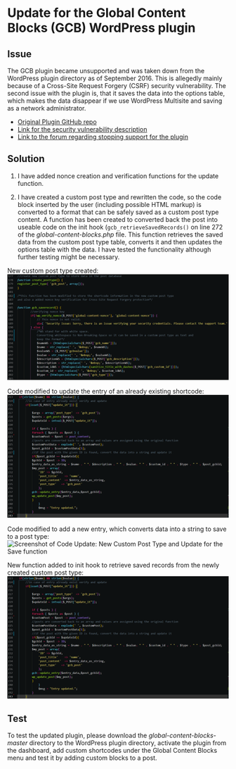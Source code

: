 # Update for the Global Content Blocks (GCB) WordPress plugin

## Issue

The GCB plugin became unsupported and was taken down from the WordPress plugin directory as of September 2016. 
This is allegedly mainly because of a Cross-Site Request Forgery (CSRF) security vulnerability. 
The second issue with the plugin is, that it saves the data into the options table, which makes the data disappear if we use WordPress Multisite and saving as a network administrator.

* [Original Plugin GitHub repo](https://github.com/qriouslad/global-content-blocks)
* [Link for the security vulnerability description](https://wpvulndb.com/vulnerabilities/8757)
* [Link to the forum regarding stopping support for the plugin](https://wordpress.org/support/topic/this-plugin-is-no-longer-supported-5/)

## Solution

1. I have added nonce creation and verification functions for the update function.

2. I have created a custom post type and rewritten the code, so the code block inserted by the user (including possible HTML markup) is converted to a format that can be safely saved as a custom post type content. A function has been created to converted back the post into useable code on the init hook (```gcb_retrieveSavedRecords()``` on line 272 of the *global-content-blocks.php* file. This function retrieves the saved data from the custom post type table, converts it and then updates the options table with the data. I have tested the functionality although further testing might be necessary.

New custom post type created:
![Screenshot of Code Update: New Custom Post Type and Update for the Save function](/global-content-blocks-master/screenshots/newPostTypeAndSave.png?raw=true "New Custom Post type and updated save function")

Code modified to update the entry of an already existing shortcode:
![Screenshot of Code Update: New Custom Post Type and Update for the Save function](/global-content-blocks-master/screenshots/updatePost.png?raw=true "New Custom Post type and updated save function")

Code modified to add a new entry, which converts data into a string to save to a post type:
![Screenshot of Code Update: New Custom Post Type and Update for the Save function](/global-content-blocks-master/screenshots/addNewEntry.png.png?raw=true "New Custom Post type and updated save function")

New function added to init hook to retrieve saved records from the newly created custom post type:
![Screenshot of Code Update: New Custom Post Type and Update for the Save function](/global-content-blocks-master/screenshots/updatePost.png?raw=true "New Custom Post type and updated save function")

## Test

To test the updated plugin, please download the *global-content-blocks-master* directory to the WordPress plugin directory, activate the plugin from the dashboard, add custom shortcodes under the Global Content Blocks menu and test it by adding custom blocks to a post.




